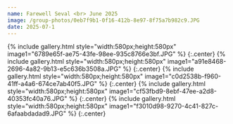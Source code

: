 ```yaml
---
name: Farewell Seval <br> June 2025
image: /group-photos/0eb7f9b1-0f16-412b-8e97-8f75a7b982c9.JPG
date: 2025-07-1
---
```


{% include gallery.html style="width:580px;height:580px" image1="6789e65f-ae75-43fe-98ee-935c8766e3bf.JPG" %} {:.center}
{% include gallery.html style="width:580px;height:580px" image1="a91e8468-2696-4a82-9b13-e5c636b3508a.JPG" %} {:.center}
{% include gallery.html style="width:580px;height:580px" image1="c0d2538b-f960-41ff-a4a6-674ce7ab40f5.JPG" %} {:.center}
{% include gallery.html style="width:580px;height:580px" image1="cf53fbd9-8ebf-47ee-a2d8-40353fc40a76.JPG" %} {:.center}
{% include gallery.html style="width:580px;height:580px" image1="f3010d98-9270-4c41-827c-6afaabdadad9.JPG" %} {:.center}
